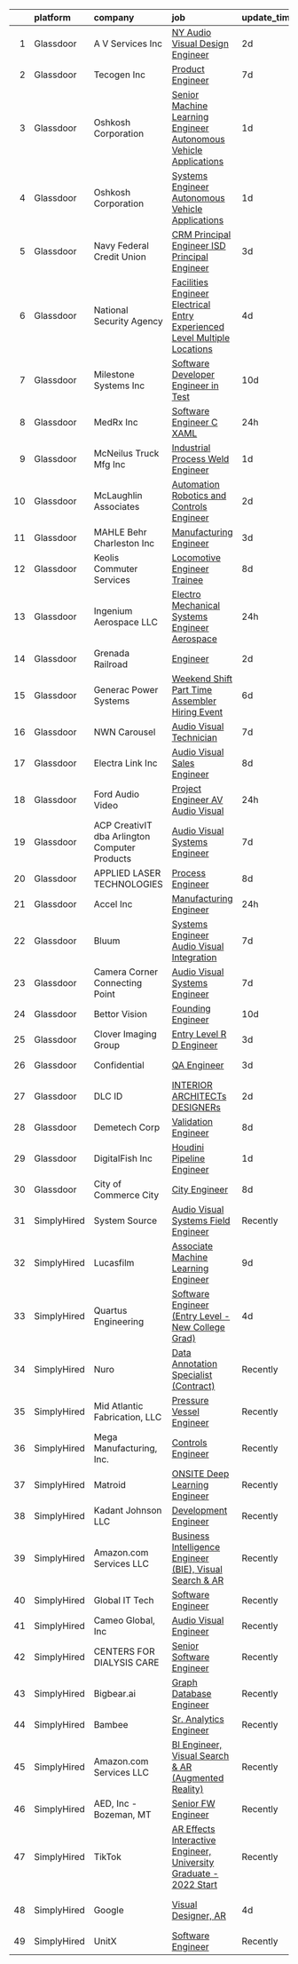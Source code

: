

|    | platform    | company                                       | job                                                                                                                                                                                                                                                                                                                                                                                                                                                                                                                                                                                                                                                                                                                                                                                                                                                                                                                                                                                                                                                                                                                                                                                                                                                                                                                                                                                                                             | update_time   | location           |
|---:|:------------|:----------------------------------------------|:--------------------------------------------------------------------------------------------------------------------------------------------------------------------------------------------------------------------------------------------------------------------------------------------------------------------------------------------------------------------------------------------------------------------------------------------------------------------------------------------------------------------------------------------------------------------------------------------------------------------------------------------------------------------------------------------------------------------------------------------------------------------------------------------------------------------------------------------------------------------------------------------------------------------------------------------------------------------------------------------------------------------------------------------------------------------------------------------------------------------------------------------------------------------------------------------------------------------------------------------------------------------------------------------------------------------------------------------------------------------------------------------------------------------------------|:--------------|:-------------------|
|  1 | Glassdoor   | A V Services Inc                              | [ NY  Audio Visual Design Engineer](https://www.glassdoor.com/partner/jobListing.htm?pos=114&ao=1110586&s=58&guid=00000181518acfb3b3d6257a22f3ac3a&src=GD_JOB_AD&t=SR&vt=w&ea=1&cs=1_8c4dbc2d&cb=1654930461090&jobListingId=1007926182462&cpc=18E4F2D8CCA3E56E&jrtk=3-0-1g58oljvfptvn801-1g58oljvnhaq4800-8c2831c3d65825e5--6NYlbfkN0D_KRozbKJx95I3LRYgbj09bqBDFeyQG4s8tCOB31p2DB52vlyhi74MzhuvOVbf_ik_80jM3Xz52jvOHAcl9c8euO2tChpDOa8_mK7bLrxi_3yYSW9gzuVPyej9K0r4a_hw46cAc8us-b2CLRodYVmhlXRR9uokNklMBbX6inAV0J7DaNDco065Zp97yt-G6-mvoitvfEDU8vRi5dKmXUaRlMwYxKZh6vCxR8rL6xTNz8d3P9eju5Tz0vwkgfcZpn_9QdLEUKlumY6Lh62G4HPwq0-EQ-EY9ZVpKxdqEr7tsl2uvA5LkxFJRCksPb-xL2PMqH0Oruh5jv5s_DpWxAqawU4JwRxhvOqlVpt-LAVaO55cqqTqTWd8wIEpTIRscpTogpGkQhicSHv0TQDVUBGMysD1R6m_HSqKtWzvC22RHBk-tSRp-EzGuEhbkzfXOlCnY9OlNeeprV2f7UHEfaXHIstM4YuDC5fg-SN0QMVFQTewrWwR71MFUlZ6DtVnwmZtogurisp3GA%3D%3D)                                                                                                                                                                                                                                                                                                                                                                                                                                                                                                                                        | 2d            | New York, NY       |
|  2 | Glassdoor   | Tecogen Inc                                   | [Product Engineer](https://www.glassdoor.com/partner/jobListing.htm?pos=113&ao=1110586&s=58&guid=00000181518acfb3b3d6257a22f3ac3a&src=GD_JOB_AD&t=SR&vt=w&ea=1&cs=1_b8584eb7&cb=1654930461090&jobListingId=1007916011732&cpc=9BF093DE37959594&jrtk=3-0-1g58oljvfptvn801-1g58oljvnhaq4800-9110bef20902391f--6NYlbfkN0BcgmbsfJyYYlGU-Wj86MsF-SzBNwbtFZI3xVDmVUBUkQJLU0BEfVKTa-Ccm_dDRux5YS6B3y9CTJyfkGd20pOCrkkCLXm0IZJgoA3GVXWWxGqylmUkxv8uuz7wOIQLtbajShZDsdjxxVy5ftNpyStgdEVFFPJo1BjTf8qT0KWROCwsAIthgTANplfC_-8IqoAHIwy_HD5WVH4kc-cV39WsI2GrvfFL24Qu9b_K36oy-CZjkC4uijn6pThrNvg2VtBstdNYcGyP2FVQLM0lh6MalNg9jm93xHvv-vNoGCOPI3BRS1nnYQpgzRsYY_KzjI0_yyq1xQ52UUBT9t6HibdSCZU_wWosPHBHitd62fYzErxhD2hicTjLZSdciTLInXF4Y7wAc-Rj7oGQ1lYlj_43wLNWo5g0YeWAKhAIehnmVuGnBqpUNhFJGKO3PXGCHI8ziHAFJs78eNpnb_9xE3fkjB2anqy1mJc2Z4v1BEZSFbIQQVGUDu_k8PMqCphxwGc%3D)                                                                                                                                                                                                                                                                                                                                                                                                                                                                                                                                                                       | 7d            | Boston, MA         |
|  3 | Glassdoor   | Oshkosh Corporation                           | [Senior Machine Learning Engineer   Autonomous Vehicle Applications](https://www.glassdoor.com/partner/jobListing.htm?pos=123&ao=1110586&s=58&guid=00000181518acfb3b3d6257a22f3ac3a&src=GD_JOB_AD&t=SR&vt=w&cs=1_0ebc1fdb&cb=1654930461091&jobListingId=1007929073493&cpc=0AC337DC849E2726&jrtk=3-0-1g58oljvfptvn801-1g58oljvnhaq4800-6535006bbec682b9--6NYlbfkN0B_uWiDLVYHjQq5Xw-HR6SjakKTnafugaKV-65RffS7lpuvyIU-WhnnUsSYOs_dyOqjJ6RisarWe7krqy8Xwkp1x2qjZfz4WFYJaIQruImQoKpZmtw-ZrgsUs1E_YUQe-9rGsHTjvTX6-JDD0-8IwlE9Jb3v6R3MXI7K8H7mNnkg-CdodpolPFkpE2m9XwEd0nfdHmYU093HwOGIMIEP7LJHFIAehBnyl89ogW4rv_3sfFiE7AKb0Wy4q9C0M9z1KKQ735OnuqgCf9cyzcv5uX7ktEl1LT9l0ccXjbh06EmwEnPSgFKohzkRTNGUM5ifA2IEIDu2rX4uMxYSBvXhemHSdVVAxsvydPsGBxzXeYs1RosvFXcUk6V_ETcw0FUy0EvB2nd0V_yhK0uFftoqLUd7KezTPE_yYXZ72TxYFKPjGDqfda6umwbBNbD0_F-lDQxfpByzab7KYE60SJXPujs4v7JJNY8EMtR0HeROCMUlDdBlA7EflvJPEnA5S9X9sw61IITZ8vFltr9bFrj4nfSmOc5FAPm3yxFY33MlJYwBGJloBDyqHq1u0i0BhzVEF7oXrQz3uulFh6IGP4BP4Hn64TeLaroX9EgOMnBNbcoKbL53tpP7jIYwYMid2uuGZeJekKTt0NXu6QZfaO89jXj8EqSVMUT9SwN88baEBYqxQpIkJ5_4YqW)                                                                                                                                                                                                                                                                                                                                        | 1d            | Pittsburgh, PA     |
|  4 | Glassdoor   | Oshkosh Corporation                           | [Systems Engineer   Autonomous Vehicle Applications](https://www.glassdoor.com/partner/jobListing.htm?pos=116&ao=1110586&s=58&guid=00000181518acfb3b3d6257a22f3ac3a&src=GD_JOB_AD&t=SR&vt=w&cs=1_1776bf9f&cb=1654930461090&jobListingId=1007929073227&cpc=A3C165F64CC0ACE0&jrtk=3-0-1g58oljvfptvn801-1g58oljvnhaq4800-6b0766d8550eecf8--6NYlbfkN0B_uWiDLVYHjQq5Xw-HR6SjakKTnafugaKV-65RffS7lpuvyIU-WhnnUsSYOs_dyOqjJ6RisarWe_GYH8F4PBiPgLoI7vzEe9JdZVGy43LN-f804pJfg8lU4rukr6Bf5XWYDrLCnxR1DyHzaMO9_YcLezc1brHrg3v1lDgo9ty4cW9IJGOE9AE9E62B2DWr6eccCZh7MFLfbQ2yaUQpMM45Mv6Y4eas5J9AImbBGpfR0hOm2yG0fqzR4zxOLOkpeDnQGZOWgEapSgSf7q5iAUNvbHG6U4dhmQtXUEeWzcOfNt1BPLZ0Q5a2hrVg5Am8S8-O_1M6HQCfgAYNxMjYHpaahAybc3pXdot6HP0uetQjyMQv_HRx-OvcIb290Ad2ESNLAn2tMhdQuLAyHjx4VQKPnJIxIXIiQIfjAHocSEi_ikJ3tBtLMZgheBraTt6JA64mM2jLSRE8bgLpgOhlOzllLeutwp0J89p3DMIa-0Uaobg654tnerWX5LSf949CMFN14deGpddOYUPu-lI9ktEPSRYGEgfDGqI17J7Qh8L8NV-vgcPwp1yov52PHXK2QelUkNu-vMCFBYF5tr1qGVofe2oCamhnW4iUTkyVnpUdyrXijCij10pe_gILPWtbZ6SkFTEqbMoLBMWzwUj_O7fKxOm824Oj734%3D)                                                                                                                                                                                                                                                                                                                                                                          | 1d            | Pittsburgh, PA     |
|  5 | Glassdoor   | Navy Federal Credit Union                     | [CRM Principal Engineer  ISD Principal Engineer ](https://www.glassdoor.com/partner/jobListing.htm?pos=125&ao=1110586&s=58&guid=00000181518acfb3b3d6257a22f3ac3a&src=GD_JOB_AD&t=SR&vt=w&cs=1_24a1c9b9&cb=1654930461092&jobListingId=1007923911898&cpc=85D4E989D68E6247&jrtk=3-0-1g58oljvfptvn801-1g58oljvnhaq4800-824498ea8ab15356--6NYlbfkN0C1zplEsFktHkQc7kOOwm4rInMAlFzAoLIRfcwaDPIGgoGZ9Vm2kzaVIA1mAzuxJ1oxljpLwWK2OEyGKIt9_y4gpW4cVSAwZXWfpRfzJ2NqaA_oPSCpT9GAxSwYX8DFpinanLcJHynqbvl8DjQqOBRpwC-9tTzhMW13Yq3ZpzynkuOTNY1Y9ARdd_OkmE-hUBXK2XqEXxy6gMx5RqTADnzfRClEvM2aqUekUDkmzTdrDkeyp8NjZ5Ow9KLIYwiIQKZ_EjrH-J0PqfIYpdiaHk81nSDAzGnfL284i8LdwDIzzWg7TxJ-m6uWuHBZQqTUoVo6NclC3O4sY40h5SB-yXDUXvqLXSGjTXTg2RHckbvwaIlZxmumA2XXcP86jV7ywP5Ps1aekiAYNEajetP7IVkXz5Vb75YLLCjc4TE4EkRqxM3jU-2b0hmWCPEdOSfAgDs9DT7wtRWjx8ZGZdfMsa9rJOHua3CgLMZUEB0_Rt_vno5lxvLZObBRR72vKmnvZN8sRULbqj0NynF1Zj80cKkicP0dgRLyuIS_w-rtl8V4S2fAC5fkRTOfQx7P_xsvnfvPxaPg5ZwGnwkBYOsfrDct9luLmVLI7cw%3D)                                                                                                                                                                                                                                                                                                                                                                                                                                             | 3d            | Vienna, VA         |
|  6 | Glassdoor   | National Security Agency                      | [Facilities Engineer   Electrical   Entry Experienced Level  Multiple Locations](https://www.glassdoor.com/partner/jobListing.htm?pos=110&ao=1110586&s=58&guid=00000181518acfb3b3d6257a22f3ac3a&src=GD_JOB_AD&t=SR&vt=w&cs=1_e0432853&cb=1654930461089&jobListingId=1007920180076&cpc=D8FBC54B4F16B65F&jrtk=3-0-1g58oljvfptvn801-1g58oljvnhaq4800-a0332c9e47c1e263--6NYlbfkN0AC5S5KfpcrE62cRuYLg6qW_HWiPjKHP06qk-AGfbwYtGlr3wcSMURH9oqKq1q2FCdQabsBawpYv9ksDwi6Z0-ID9JfcxFWiwhaArLErDP2OZ8uL1g-7w_vmYUvdQ6iPtV03ASysv7r9G4DvfSkuv6h-qS_xyVHRk64yEYKVoqHrI4YlXNeUlJfUSTFzlYIXIbpm0b_rBfb-F1IdEVoyZz99HzNH8DRE4PeaxvN3G1Bo2KDaz_Le-Yb5dYJh_ZYXeAraBlcc_BuhSM7AhDp8vfpV3_oLaG1WmK2zEShAuFkf6IuuEUQR-PlqNSpoi1qCfhPsaEI8FMI1j8rmK-rsRQnX5cUE3YjV3Xp0eZFHQQMz69K7j6NlggQJjqOU8LQyma72kn_XKprlq9lVmRNzEeuHr86UScY5e5ifPJ52WdriMqhgy8HSYnoqRsOvlEfiByorZvZlm3uDWrCd0fmaV_X1K2y91ciLn9XEbbsoh2w2COrrD6DeDiI)                                                                                                                                                                                                                                                                                                                                                                                                                                                                                                                            | 4d            | Fort Meade, MD     |
|  7 | Glassdoor   | Milestone Systems  Inc                        | [Software Developer Engineer in Test](https://www.glassdoor.com/partner/jobListing.htm?pos=127&ao=1110586&s=58&guid=00000181518acfb3b3d6257a22f3ac3a&src=GD_JOB_AD&t=SR&vt=w&cs=1_bd8baf8d&cb=1654930461092&jobListingId=1007907356977&cpc=4599430C66E07990&jrtk=3-0-1g58oljvfptvn801-1g58oljvnhaq4800-851bf8b9fd9fde14--6NYlbfkN0DxLQmwTxWSHoiYyq-hArKwlvHyemWs7P-yMc84Z9eZo2mmlymjku324fUlSHJAvMIRzULS1kr3azFpIRB3nHXdLw2aEBvNRPnW1t6lmDfCeBeBLDhWiCKGy1gSr9GYhCzpkqOEjNtktxFYLZcwhwjI6FKJ-Qo4Dh0qdtl1a_pbWX7dTfrr_pSfONWZKLV00w_RiIqkOxNnYg-um2jTYKzXNYixY9hXgTF9RnUHM3unCXH51l6CnDilxe5BUNJgKXZU9DLLg7wIlWGkRz0QMz2Dfka-ZSGTRqI-aMWWwVxiaIxvDrykkELYDmlV_GjBLebbuWPHvQRQOKHtxl-DASKE4q8b5ay8Hnei0U0UNKIu_bS0a4KkGerI8JXDd6YayO_9TteAgE7vj3v6OssTk4msIXIBDqTLcNm-0fiTplfDtglLOKao5-xS5LKBzrNpeWEvXS3G2IfSYsxPqDeMYVic3jTfSpqVgwnjcV0L4CEgrhwo6Cn1k6HmO44dFJMOZHcJvQYqcdr4AGrTtts2P26hvCVOJSlY9ma8GS_gvNY-h3pwb2ccPHGPyI8uasY1KNBSx7WobFPUXC0ubM559tE5MLg-6f5Yv65drHxn1Y-SDyMIfRe48yLEuSVgK5xD7aCpYO_lk3pKIyZJ5YjUewyaG0IR1d0c_T8%3D)                                                                                                                                                                                                                                                                                                                                                                                         | 10d           | Remote             |
|  8 | Glassdoor   | MedRx Inc                                     | [Software Engineer C  XAML](https://www.glassdoor.com/partner/jobListing.htm?pos=104&ao=1110586&s=58&guid=00000181518acfb3b3d6257a22f3ac3a&src=GD_JOB_AD&t=SR&vt=w&ea=1&cs=1_ec284707&cb=1654930461088&jobListingId=1007932167423&cpc=20DEBFC134A2E59E&jrtk=3-0-1g58oljvfptvn801-1g58oljvnhaq4800-cc6fde21d032427e--6NYlbfkN0BHIfC1zsKGIu0R3teaIu8liT7fbRNLaQeDQfcPJweUK4y4AHNnaS_jpil1oKimEI_q8I1CTiNeOj12JHR4FIGnaTTw5CddRPUgZV5COi1GkoBnJb-sZfLWG1MvoxVxjphhmDXcYgEobO6qIL3aD3pvfL65gvc_W4k_-G7p3cKj3SPGAey3TyGMKmAG-G2T8OGHbeOe91QVO_4l80Hihz6SzwS7nwYbYZ6Elc2HHfJ8Hb0qfvWE8ISZSa76n-VJKul5lHwJ8BgFHpm5Z5JA1283zVGZkJWZCtZMgoORdN4yCQ-UFF_NHdK6TFJoJtNQfD4mQhkmr9pa5SNRLw8SmzzkKGo1iKtOPTYeMGtj6kYFL8s4d2ui8GBzlz9zOwCL91oeWmvoS4XU8msLFDPMmsH2XMC64Wve8E7XKNLe28l-wl5XCpuxfLVl7DjmexocPg0ALLtmTHmZbBv-W6wna0aMSiKmzjHJa9enkXTeCH_BU3BnS_fm8eeLDLGl90nfEJPe9MFITC8DSw%3D%3D)                                                                                                                                                                                                                                                                                                                                                                                                                                                                                                                                                | 24h           | Largo, FL          |
|  9 | Glassdoor   | McNeilus Truck   Mfg Inc                      | [Industrial Process Weld Engineer](https://www.glassdoor.com/partner/jobListing.htm?pos=111&ao=1110586&s=58&guid=00000181518acfb3b3d6257a22f3ac3a&src=GD_JOB_AD&t=SR&vt=w&cs=1_5ff4acce&cb=1654930461089&jobListingId=1007929695505&cpc=F644A34D898A6F7C&jrtk=3-0-1g58oljvfptvn801-1g58oljvnhaq4800-ff6285a520e25617--6NYlbfkN0B_uWiDLVYHjQq5Xw-HR6SjakKTnafugaKV-65RffS7lpuvyIU-WhnnUsSYOs_dyOoc5t1uOywnJ-Wt9SlDvl69qzV_y4lu7dZgiaXvf2HFcxoTLU-D57dxdWDLniHUFDPLWjRjqB5D57PgXlKXjh3leiJ-PZsk0NQs8bRb4LO2VLJqUPlIGX2FjJTL-6lNqlAUY6pdUlEDW3wIVBOz3RrpLNvyyRZpXm6MhTwCC4fo_uQ6F6QgDSU-Grvpp6a1wJ73ojktQVZrsFHAjVejH_-sKJTk0aewrKcmacy54pm0Ux7Es4smbdIv8EXxZn7zQlpHvVjGGzEWiaBNwA3DyomcituLAw-HUZGtWgCuVZ6VSii5nibtT_M9HZXwXNaJjOO5EQLmvvo8_P2ZXhoir9z6jWInDMmJ517xQuUj86KfzZ6EtxmEFK-PekL4OFJqWCvjr7Rw3ny7lVIx1rCC7JIgclxdsokWQvcZ0KRJAZJ8_0m5KTEYk_C8C6NAT-FERj6y35Zn-ESmaBUwYjeqbwOJoI2wpaejFtxwvBON1jYva3xy9dW9BPYaHJysoFTSYiSvCi-cnKoxqL0YXnL38hHUCTJwLM-8kxxpKcNKjwMTQTjPRFQctTlR8l_ZbT02UbHD7AtSZp2cEQ%3D%3D)                                                                                                                                                                                                                                                                                                                                                                                                              | 1d            | Dodge Center, MN   |
| 10 | Glassdoor   | McLaughlin Associates                         | [Automation  Robotics and Controls Engineer](https://www.glassdoor.com/partner/jobListing.htm?pos=107&ao=1110586&s=58&guid=00000181518acfb3b3d6257a22f3ac3a&src=GD_JOB_AD&t=SR&vt=w&ea=1&cs=1_44edbbb4&cb=1654930461089&jobListingId=1007926162832&cpc=D1CBE86395A4E5A8&jrtk=3-0-1g58oljvfptvn801-1g58oljvnhaq4800-c3251040ebdc243a--6NYlbfkN0DukAwDndutArnS8OT3znlJ-TW2KpK_7rZjO0LfXc6UVH5gGuOvt159-YgyWFozspbQSHuKPkLQ8SOrvAlS7gw1Xl4vRWpr1iLL0CPmmheWCLkB06eKMD29omy9kGdvR86cfqm9fhDKILX5LxI1YtbefTBTFo3vo7rTXOw3ekn1lAgA_UFewj7cTznC5ct5zzbsKPPPSwydKc7a2k_4xQKk_6A9TF8cYWo3MWK9JQzRNS7WN7uGDX4m1UjIyRJMlt63dDGFRQ_EhKxExE1mcWFoxTUZdE4VCqxnbzeBmftiCen4oy3fZD3-oOoAzy7pjRIIZviGflaEm2EF3tn0R3dy5rHZf3TNBE5BV_3O3_TUKpNio5u3i2b2ha4ch3ySYGzWXSe07MG-C-m8Wg90r3hJm6FZ3gFG-tN84xIb3sYU1orDptktpkpaR8EXy0pM8-6GZ03dN8CjScBThhO0LIJfM5wJRNUag4l1oAivXCABKlQOFtpYD5Cq7zpmFTMpgonWbG7n-Kk8hRePvIS6ZO0Ie-oS7Ijpwjk%3D)                                                                                                                                                                                                                                                                                                                                                                                                                                                                                                             | 2d            | McDonough, GA      |
| 11 | Glassdoor   | MAHLE Behr Charleston Inc                     | [Manufacturing Engineer](https://www.glassdoor.com/partner/jobListing.htm?pos=130&ao=1110586&s=58&guid=00000181518acfb3b3d6257a22f3ac3a&src=GD_JOB_AD&t=SR&vt=w&ea=1&cs=1_1d644aa5&cb=1654930461092&jobListingId=1007924094119&cpc=ABD31432EBADCA3A&jrtk=3-0-1g58oljvfptvn801-1g58oljvnhaq4800-0f9f3de61141fa9b--6NYlbfkN0A45W5a78r5q9qPCE4dv8Xxt4zpDzMYBa0wU6jwayuWgX9jK9P6w4X25gb4WmTlScvYokJPxjmncbuRzBspHpONOq7QTfIMwGZ1ttStwe2HKr_KfKXl0TgvdtfBDmljtF-0NQIBj_Wf1l9pABrMqZS-SB8qNqehIIJUz8oUhvjXzI5qn6XAGmBovI5GsnDx35dOmJ_rNgC5EY00_qgn0zQPISBA4E4kibuKFnC5lB1g5IYx7whroKoS9fH4D5OpOBoNywZrmykiM7tv-lfeKwwBJ87UXu3HMTZl8iYCPn-mN4F8T3Galw4ftlTULmAUyUoCeJKL7eUSJA3rdO13uTAbjASC-oRa6UadOjgU0yQ8j_mIkwO1MbIVH36EHVdlXj3o83DSLRg4ClBlyU8OQTXWQWND_lFMja3ttPxuBEA0_zNq0tNwvI7TTkjlEcrgG-1H49TpGJUSX6ChKECDWRwYOEib6QO-qOyLfbjuVNhU3YLjeX8DDe-7ESMu3Ift5LgvxYgX9Q84Aw%3D%3D)                                                                                                                                                                                                                                                                                                                                                                                                                                                                                                                                                   | 3d            | Charleston, SC     |
| 12 | Glassdoor   | Keolis Commuter Services                      | [Locomotive Engineer Trainee](https://www.glassdoor.com/partner/jobListing.htm?pos=128&ao=1110586&s=58&guid=00000181518acfb3b3d6257a22f3ac3a&src=GD_JOB_AD&t=SR&vt=w&cs=1_9c62d2d4&cb=1654930461092&jobListingId=1007914330397&cpc=F2E91DB1AE7076E1&jrtk=3-0-1g58oljvfptvn801-1g58oljvnhaq4800-bcdb9395720c7a36--6NYlbfkN0BH01Z0Zj4DRGYDcNtOIJ3K3uqZ2cpVsDCfQWKpeLTFWiKMK9p112Tffvfr9RYmUtqedIZmW2ra2SqmxBWSwE4NPoQPQbfPsCVIjS3-V-ARfHso8OA0TjDDf881nvBE4gOf020usc9s759PbXraHc9w1X875XVTkYec_3TbCbFlbtMtFtIThGGwoYhmhQivJzWB2iBxB1mwm7WihOiVt_ddzBzoUtnSWfgWTygZEd_7gjSqvg6gq3v_hBneLMSapLXkG10tXpvhOSDme0TtKWPgHfacbTvatyEHqRDKVw17L-VoI72atL7guJLsXJOObqdgkfJ_rFSDqmtcKYyWJX6hYwDBTk71BT99rkMPv_xG_ZX-Z-J8pnXMNXlChFJmh2Idj_rRFRFtniTWKKIlPtvPrGUh8r0k_US8JSm2JMeVaIwbwTkRQJQY_TT38pJBggdwQ7BCfS0vG28yJQSeEXlogEtHUiFi4rOrCtt7vvwcvcE7AchKKvcwZXH-5BjUtvW9IriOIw-NAvUqZIOLsieGfTFuFymJFb3VUppKAa8CKDn4pgPpsJjtW6J5wTd4N7riirI02GciL7SWkCT61anERyaGx2MLW-JS1nrSoBfc5kADHeL15M93KFtEN2bnnnKZ80eAMIyuOSEYUwWuXMmJjJqETmKVsxwn-5gZsVSptoJeDimlEnqV_cKPjXgXRtv4K7Q1D5BGYwTOa_XPJ6uNmm3Uro7Mu3NFgSjV9HAzyw%3D%3D)                                                                                                                                                                                                                                                                                                                   | 8d            | Boston, MA         |
| 13 | Glassdoor   | Ingenium Aerospace LLC                        | [Electro Mechanical Systems Engineer  Aerospace](https://www.glassdoor.com/partner/jobListing.htm?pos=122&ao=1110586&s=58&guid=00000181518acfb3b3d6257a22f3ac3a&src=GD_JOB_AD&t=SR&vt=w&ea=1&cs=1_dce09d0e&cb=1654930461091&jobListingId=1007931690076&cpc=4A43B94DDEA77FFA&jrtk=3-0-1g58oljvfptvn801-1g58oljvnhaq4800-b8efd3ab94bbf9b8--6NYlbfkN0D7JadYMmE07y2VMPUoAGSaZT0PYb2l3Lm6wUSVwn0r0IDA5OS3Uy64XwCHZZ94dY34928knaItiICkeh_EXkB0JP7Hz8Oaq5VX7SIuNUco5ZiVoyrc8ieqe87Cr9mhOwXR45ddpobVfnfhaUmRT9q2m2JZWjDV9uwCeUKSynrkaGxV1Lag7r2KZVp5IvJcDcZIX8IwtnS4TNtjs-nOtCtC8UKqWcAWdT9DmZ4RWyKhOBz-FoaLn-99rNiIFrUSjW59YNKMATZ_fCNQtzOhWvAHGZU2U2qX0D6e0P0-MywwdGxwNZ3rX0MVILPjOr3FBMqfUgvjW6dfBJO6jpPfhNJQmGligbSlVZluv1O2vLV36Q1a5JNsBdSZQzLZrU4NTcnLyhH_n5OImkh6RPmww0RtHEvaD0ESMUQ43_YEiLJOPFK1obKwrs0ONEGkDn5Ok8eNQAqEh1ged-jiVOiZObg0sq0NTuv_Ghpf1sD-MKecyajhFCiUHs-OlhwNYdFNIUilft0WMiavwL40mSxLpqs0)                                                                                                                                                                                                                                                                                                                                                                                                                                                                                                                       | 24h           | Rockford, IL       |
| 14 | Glassdoor   | Grenada Railroad                              | [Engineer](https://www.glassdoor.com/partner/jobListing.htm?pos=105&ao=1110586&s=58&guid=00000181518acfb3b3d6257a22f3ac3a&src=GD_JOB_AD&t=SR&vt=w&ea=1&cs=1_eebacc15&cb=1654930461088&jobListingId=1007925953519&cpc=B061702B316CBC5A&jrtk=3-0-1g58oljvfptvn801-1g58oljvnhaq4800-3f0baf96170bf036--6NYlbfkN0DWtRa9NJfjQIs4MWRRqD4F41esfMsK79cV24t80VXfzWoIWo7wDhVmo3dJUZ75DqRhtcLgxnWHpFaDj0V2mcdEIYZmzFGLGM_1Ng9QFia8jXr_BmPBgfGWSPrl8KwrvONjokKXjLukIsZ4OoDqnol30rhVQNAMvp8Vb57pjFz63nMFJwTU685yrU_nlig0q-qe6bXoK0c6_3RjYUCHgt2yUC5qtIkCyqwmepIwXwkEj4SbkQ7xsV8Eb1G6Kt1OX0Q0a-d3IDrkldDMWli5U878xf-Kdi_he9155b1Y2q645eHfLiP8uGMFCU84ngCxFRq-Tm1dKsnofom_Mhr9NCEQVHfCNmLaic4gjvYDMA4ObVsAynD1BFCV7YvVT5q64QtkofWdhZOyI19HqUYsmqtz3HWFhtVO_nGDvINr0MNmTrCuVRzNJUC-85w8ZdB_ad3WpTWwdBHhUrmPUZ6cTUKNZOYP7CZc7NxE-16F_YIAtLFBQ4Bt9QEg)                                                                                                                                                                                                                                                                                                                                                                                                                                                                                                                                                                                             | 2d            | Canton, MS         |
| 15 | Glassdoor   | Generac Power Systems                         | [Weekend Shift Part Time Assembler Hiring Event](https://www.glassdoor.com/partner/jobListing.htm?pos=121&ao=1110586&s=58&guid=00000181518acfb3b3d6257a22f3ac3a&src=GD_JOB_AD&t=SR&vt=w&cs=1_5d80ea08&cb=1654930461091&jobListingId=1007918191767&cpc=6489DD4DE391605C&jrtk=3-0-1g58oljvfptvn801-1g58oljvnhaq4800-07803fdc6dd1b012--6NYlbfkN0Btxs39KmTzjw_u_hUXcyTcLpNeUj18C2Nw5A7DCW0FWOPSvZxadnbHK3zUS7ZR5PxFjAz6JgyPU4mCQbegyI_rkswystAHWNpyKrCDZLTerz8p3ckf7Z7GSo7PPgYr92qvkeA1vYcHMqolRwwgqollr2F2Ru1-_rgUGaUfVATw0iXQWL4DmYah0whmfLxTpAwg7_enerbZPe2tVKgpg97S-wi36jCvhYmhcffHEtEZqbbFdA08fLQg-ovr10MZjZWxdHkEEGBLJSWESI-rFweGFXHREQ0PlPupL85bszbvScCIl91_N__mM-pgoT0l7NoUnCMuFJ01lnLi2p64Z7bOh_IfAWPZv1ci3WqQNoz_63ijM8_T8N03cn5aobEoB7KFY0wkyi1b2td1iVP_wl2TbAwttHC2RC_At_MMxz9ZpNhgMHmMRaypdjGp3OzLsXHvULW-6v7BRQkKOarrg6Cui0hu9KjJoQ3di2Qx5VMUuYPaempVyZmA-IaHwdohCQkEMhqh-lM3dzIhNI7Qj5y6euCR70wr82r0Vnk-f3hyJOc5adSpJkk0RS4bCOchZ0H09P9Y_NjKegJrvTfhHl9mMW5AQiS-Fo0tM4H9x532vZw7ipoc_yCL2b4ntoJvlqAakBQTBdmP3VvQ4eiYCkq7ltb_gGZdeKc1KaBG_eNZ_8odUUtUsPwJxNU4-HyKcqiknSJ2h64DQahKBFLz9XVSDk3vGE_4dvnKjS5UVw_zfmyLVCwY9zOP)                                                                                                                                                                                                                                                                                            | 6d            | Jefferson, WI      |
| 16 | Glassdoor   | NWN Carousel                                  | [Audio Visual Technician](https://www.glassdoor.com/partner/jobListing.htm?pos=109&ao=1110586&s=58&guid=00000181518acfb3b3d6257a22f3ac3a&src=GD_JOB_AD&t=SR&vt=w&ea=1&cs=1_8a65ff46&cb=1654930461089&jobListingId=1007916273564&cpc=BD06EC4EE42A9BE2&jrtk=3-0-1g58oljvfptvn801-1g58oljvnhaq4800-e22a9e83d99c57c5--6NYlbfkN0CjQ-DtZhaeqvtdl0wWl_9EshBEJZvpZd4x6rm9Wm9H32EgH8osHVNt9qqvJNHKDHMDe4CVSnoKi5WOUjCGgfAFJXg7dvZMtB-sYENhlN73-mV9sNxDC1DVwsMq-tNaRu7Oli4kRBW7RNG6I_mwvSEKQU0dfBWV9Qy6EOtrntKVNWngi6pm3MQyZzj6f6lN2j5gnD3ClD68h-u0Ad1Bb6SwxAOIzRtOkj2fNz21kxCjpiJ2zX2Jrpbz472mckRZ_VmcZx9aknT9j8iZX-zVwE3czM2hkVAsMB5sFAmHfoW3bPXzxMSjDuqCD0jdeMUxZuVeWLnxS50LlwEsdp5vRL7GsW8mlz0K2imugd-jBb1AhBQz1JZfiaGtM--avRRVByaX5sSGVSQOGTLq3NhempZfgPcbMjgrijFLmeQZOo7SU8949nlm5rquMSkbmQI_a8LUpGRKjqJwzLVTyD5oI6McU6ZZgxpWYADgzEIeGXas6D-KsBwEgz-J5gfK8wdCiAyEHnnxOfoalQ%3D%3D)                                                                                                                                                                                                                                                                                                                                                                                                                                                                                                                                                  | 7d            | Brighton, MI       |
| 17 | Glassdoor   | Electra Link  Inc                             | [Audio Visual Sales Engineer](https://www.glassdoor.com/partner/jobListing.htm?pos=101&ao=1110586&s=58&guid=00000181518acfb3b3d6257a22f3ac3a&src=GD_JOB_AD&t=SR&vt=w&ea=1&cs=1_e6298ee9&cb=1654930461088&jobListingId=1007913108047&cpc=FD65B6AB5DFEFF32&jrtk=3-0-1g58oljvfptvn801-1g58oljvnhaq4800-62d9cbc3040b7eff--6NYlbfkN0C6pV0or1Cvv0LozWil2RZqt2-0Ui1GgZCSIjS0lgHvj9HHHyk3A7SqZfgYPB6weER9S0RaLRrLC3LIs3ImQ2HvUjndfOnHblVTK1OfZN7JF3SYyWd3o80i-eaAFep62jsbELNm2rfBU039BlspeA-EqUtRESsTQKyrse7UQIO3XnfYQIx90YcTQqTUE4-YcAh-7CoibkTzhk5J0-LfgUJlucagfUX4KS33sLDI47NVDS3Jg9LIWuFdyIoxqqkzA1WE9J1hA4cUNMG3wB-KhnLi3pfxheTnyvbBj-_BnWLkp7sd5WhtMgwNrk2_EiwAVx-uZUHCgIhnh09lpiUMj5xV0Y529a_fLqDBuriW0equMaVmiVetbzYOoJ3F5vcXaw-oD0lUpzBD7lC9IqPjMwOfj-n_o2G0gX1uQUXD5WewELOrWMxZo21hbjW3R__MCCyCtLdSrZisjyQS2PtdfDc8H5aZ-2Bw4cRGtYNPTXlgkF_GS3d6Y6vqcm__BrhwI2piDxGqePFUSTBBJtMEVGM0)                                                                                                                                                                                                                                                                                                                                                                                                                                                                                                                                          | 8d            | Houston, TX        |
| 18 | Glassdoor   | Ford Audio Video                              | [Project Engineer  AV Audio Visual](https://www.glassdoor.com/partner/jobListing.htm?pos=119&ao=1110586&s=58&guid=00000181518acfb3b3d6257a22f3ac3a&src=GD_JOB_AD&t=SR&vt=w&ea=1&cs=1_ce003479&cb=1654930461091&jobListingId=1007931537023&cpc=A6F0E0205751D875&jrtk=3-0-1g58oljvfptvn801-1g58oljvnhaq4800-ffe3440569d75095--6NYlbfkN0D5Qh5ztHRJazBopTDU4c15ovZ4yuEHLDrRszDAd4mXZfEM9UhCL-UOGfuzT-KuljK63vf0igvpbwo_Tevpa7EhHBJVyXtAsDJDQiiZGhQubfdDXFpRS8SQfqyT7wCo9VemLmneSKQOra3O2MTakweQqkD-f5EDRrUQCPnqhLAZD0SpeqQRIRq9WDIGhGyOuRS4-B4CZX-0POBBbJVhYbewLlF5TldBKrc45jhXddm5hw_ZAw254w4nSvCGhsfvGNZ89zYXEmrhhgAirqu25jbil6rk1H4f1aEM_dQGGn7rNYfVaS6EnCVB6Rh-Opm79uGLmQRpNt-voFm4-EYZ9uboOrt0JA1Y_wn5QfJ3KYE954lySlCzCHBSX-8r6suQPWBC-tUVakf9c7ajDg8vy22hBOJcts5OCN8mn_lDzUJqzPguEABIr2IYAjqAXsLS3qFFsOjPKb_o6oHUP9WAmTRncKb6qpWGHsdK1w6sN30rlL2r_bUvjabDgNCwIFUAeDMJqBPys_czugUlj7H9s6y2)                                                                                                                                                                                                                                                                                                                                                                                                                                                                                                                                    | 24h           | Denver, CO         |
| 19 | Glassdoor   | ACP CreativIT dba Arlington Computer Products | [Audio Visual Systems Engineer](https://www.glassdoor.com/partner/jobListing.htm?pos=124&ao=1110586&s=58&guid=00000181518acfb3b3d6257a22f3ac3a&src=GD_JOB_AD&t=SR&vt=w&ea=1&cs=1_b2fbca9d&cb=1654930461092&jobListingId=1007916645040&cpc=32919853CE787A65&jrtk=3-0-1g58oljvfptvn801-1g58oljvnhaq4800-b1d59ddf8c323086--6NYlbfkN0AxVP0RIoyxo1SC0YQSoS5eZrDZuYKD_VQPSAwc6ExuF-lLXAHXKtQxeMbNe3SAPcNK-0f2hhHrKFw0l9tzDtYaqTv9T69VnLnK_6enr4EEyOHcEF6TBKa5eugxMTrkW2dG0s5efzPCMsEArDBcBdmrNI1ligfLllSwLfU9FHOiBJqbcgNn9yL5UgaVx1Qc4gGED-DLmtqUVrurFR5AZOSsawzgtAcnn5DLzHAe-pG2VkuGJb0DD4b9XuCSnUZhnT0lZz5CQ12UglD4n58VQTGZFRV9bPFV5CpaDn6yrwukbJZwKgbClwqGpZ3Pn2uvkBhgVLYcNLCN7qxv8g_BpslmZwvBgkyNFVCmr1S4UhP729OrrBlQhNJL5wrpXvZCZQ4dnAM4w-6cjJ7BBliaF9Rzv-Xo9Xu7slwHXjQsdOSMek-sjU-pfVpmQPRyUvE-cZ8LVNnArguzn4XzhlSCGCuCkTTcSMTz_neg7uh1DCzd-A08doY0KfpNQUrh7mapS6lrdBhX3fAN3A%3D%3D)                                                                                                                                                                                                                                                                                                                                                                                                                                                                                                                                            | 7d            | Buffalo Grove, IL  |
| 20 | Glassdoor   | APPLIED LASER TECHNOLOGIES                    | [Process Engineer](https://www.glassdoor.com/partner/jobListing.htm?pos=115&ao=1110586&s=58&guid=00000181518acfb3b3d6257a22f3ac3a&src=GD_JOB_AD&t=SR&vt=w&ea=1&cs=1_402c05d9&cb=1654930461090&jobListingId=1007913813737&cpc=9507B69CE123BFBE&jrtk=3-0-1g58oljvfptvn801-1g58oljvnhaq4800-fe7b71b304aa4735--6NYlbfkN0DY5iaIWou869Qgu_2uS5kHZxXL4DT3Qb7SmfeTD7UcPHKHGDI--0qf0SDwnTaInAkfyR-dnwEB11SWYv7AfAJmC7Vn2EV-W-esQC6xq5HFnSFhYy2PIa4TbAKYNyhhD7RY-4H4MPrFhe7W42sgjqX3_3UVgne5zZ_3q-MyInrOckuA6rmb4eviW2mzAciSq86NcjPjFX7Do5doJvtAX8gbM7m4abN9aaFZ4UjTPOve1bgOa0YswvPnoSP1RKNERrafCIWCUMJu3ybjBd187JibvzLzgbLWSxEtj0ZRgnqmBPUXaU__uEyAfSirfQ9UkvkwDhvq36hllCFIAxHyFsTBUEWF8CPew_JQ04tPi_ulckrHLibh9MdDpw3OPqWuu477_Mn6S46v2Yg55k_NTuoIVILtcnhi8ql3xvq7KTw8aTA8_haEeB73pZIRDmJGEpnEtxjd-s9_jWNL6_pYM6TcvaHAedDIRUaalvtrZolNV868tlSWTnz8ZXwS3OEMcYs%3D)                                                                                                                                                                                                                                                                                                                                                                                                                                                                                                                                                                       | 8d            | Weston, WI         |
| 21 | Glassdoor   | Accel Inc                                     | [Manufacturing Engineer](https://www.glassdoor.com/partner/jobListing.htm?pos=129&ao=1110586&s=58&guid=00000181518acfb3b3d6257a22f3ac3a&src=GD_JOB_AD&t=SR&vt=w&ea=1&cs=1_8df7fab7&cb=1654930461092&jobListingId=1007931945126&cpc=7EF4045EBFF25D00&jrtk=3-0-1g58oljvfptvn801-1g58oljvnhaq4800-d5e7707025889001--6NYlbfkN0Byx7MX56ijjJi_nAWY0G7-OQD12fyPImMEkeZvgsicgQD7JEj3A6nAWlOOPYj_l0ng0zB0G6RqtWms1Xr-h5BAQ0iYapUkWOYFMmGwiViKx7YQOR2oYBGRIJopHqgEaF6fataBgUlyfnfV4rH6ZQkbb3EadwFugGLWLIuX6D33G7Xp9K8M7ZXSjm4__AkGIC0SGjOs-_fG0ljeOqSJXU_8--vZrF3U1UM-WSGwmcDyo3oIRbKSRVxSnuSYvsI1SaxGs3XQCSumWDbqloOp-jkC73chRXrFb9GPLIP6VV0WvxfHurKxgc6Xdf1FqUZ1o4C2OLJYRUG54x0CpYd7Nc0gRF5PUG5_8RcY4UTsjNYhrSJyuVV2acK2OlcCVIXs385tv3oSuMpg2tNGclMZ62p451Ekin4A7QNurYOiQODeGomwRXgGKFxtnzdAVlWm8Z0s9863HFI-_bNNuNW5Hk9uGwPFpbXtQa1bvZALg8Puo4STMK42Axw7Vcv_aNXuIbmwz6z1qI8GsFMaPajtukHX)                                                                                                                                                                                                                                                                                                                                                                                                                                                                                                                                               | 24h           | New Albany, OH     |
| 22 | Glassdoor   | Bluum                                         | [Systems Engineer   Audio Visual Integration](https://www.glassdoor.com/partner/jobListing.htm?pos=112&ao=1110586&s=58&guid=00000181518acfb3b3d6257a22f3ac3a&src=GD_JOB_AD&t=SR&vt=w&cs=1_a73081cd&cb=1654930461089&jobListingId=1007916457474&cpc=8E078B77C4668316&jrtk=3-0-1g58oljvfptvn801-1g58oljvnhaq4800-fe292ffb3c1ee5f7--6NYlbfkN0A23jOtzX-XlzBTR29DV_nbtB4VC1Acqyp5N2PfJwCQ5enO7afvAQU34sMemTj7Xk25tTQ8AGRerKVVgfy8OpE8r65Dc5iW9kSMfjFWE2waGvC01Djs5aGFLDVTkeFjM3HJITrxPmVDKPzdhxm6zSoBTCEF4ajY6xtYJBadnIzSGkKJDCFTd-xPmGIUpx0T0IC_3W00RjF7PaIekPHK65uABvXp_VXV_9-i1PzHoBm-X1RqLFWNgF1WsrlpGztC_lSPN80Xm_0F6OJIyULQXns0XfH6DKPXoFimh1Si7gJAVAD-FVulvPIqo2qZLQCzZQrK9lADwMjvJms-wY5_3KR5QEpMUKQQhKU6BynW-VuMCMWR_5h79lrNVWOoicqTSn9iZqTUPX-0LIkICsgOiwjTq9oRbDFGaDwLrFge2wmV-zSgL46_XPDRY5q-KDlVfg9PZ__YDXcu7zyoeLCqupBdoi_vmRWV7DGZxfr8mWBr3LviNyVbuzV_lvc1Ho3E8XwpLvvumKghOoThXoKXC2NQCTlnnuRVnn9CVCMHg0GTI-FHatWl5jeDqWpgF5AKQb7untJ1IIPibK5aA8fjPdPPpVBCsUxd9ebTneKqL070VDjOixDMQKCbub7q8mKMNWr9nDGDzrwbyU-SMkR4NwTTBfSpLO1fwH50IDUXHfa8R1U-RzqdSRlzKHOvez0vK27JcfiIb2u3xv76bVmVEEDaDXLlenMCBLMj9esBmecjRBE9PYRubkqx)                                                                                                                                                                                                                                                                                               | 7d            | New York, NY       |
| 23 | Glassdoor   | Camera Corner   Connecting Point              | [Audio Visual Systems Engineer](https://www.glassdoor.com/partner/jobListing.htm?pos=103&ao=1110586&s=58&guid=00000181518acfb3b3d6257a22f3ac3a&src=GD_JOB_AD&t=SR&vt=w&ea=1&cs=1_bcdd0e7c&cb=1654930461088&jobListingId=1007916677582&cpc=BA2FADFA383E202E&jrtk=3-0-1g58oljvfptvn801-1g58oljvnhaq4800-ed749ece739add99--6NYlbfkN0BEcUh-k-2YH_4DhNF9N5Id0yo6n3WehcAebGmpMyBDfJTa9H3LGwE_zDj3TYog33kUCv0nXVq-Fb98q_yvoSwpHRWn6x8S6WXdDvpx51NpAiAJR8Na4QK3oyi3K3a38zyXwMepCTj-a-NeOEegM4u12GMUa8-36b_nClnY7HydODbuPfwCcUjH8bQp_35YhJk0SodGld31zTLGwoDJ0zXVjr3y1HC6w4w8K3ufLKUyddbiWGu8boPQ0bTyUst1AQ9UI1lZvnmUGOfZ4vvllq-UUktD0uZQd8g_QdEyVZ4VPHA_c4C3-FuwAzgFEANXiZUbckJBlbyhLS4Dhm8cMHqAy3HskGLrlKBlKORzdxmqfthY2DkQ5ZBbx4rCHiyBcwRvcPnHz5EV4F6Kzj0Jhth-DOorxzJDNTlwdNtOPNZQBJu5wWaK1UOjJCyLb2Uo5ntnF0Nnd_wyEvhbS9aKnm2W_AiSu0QwhXP2GmnvkNd5hOh162mQBX4T98jp6SzqD9yX-6y66JFYRHOU2g-HrOYk)                                                                                                                                                                                                                                                                                                                                                                                                                                                                                                                                        | 7d            | Green Bay, WI      |
| 24 | Glassdoor   | Bettor Vision                                 | [Founding Engineer](https://www.glassdoor.com/partner/jobListing.htm?pos=102&ao=1110586&s=58&guid=00000181518acfb3b3d6257a22f3ac3a&src=GD_JOB_AD&t=SR&vt=w&ea=1&cs=1_50325dd0&cb=1654930461088&jobListingId=1007907371313&cpc=38C23FADF55AC83E&jrtk=3-0-1g58oljvfptvn801-1g58oljvnhaq4800-6a6e253e5f04d329--6NYlbfkN0D4nuovUOU2dPryPr7-xanE7ZFWASvaSyNm3BqXIbrO0jC3ll04OPa-Sg0cLMLZI5KUJTE0wdphrdelL5oMdfZifzIoGjBaC603RVFD5iIfvL27Po3D3MeQGL-N6-x-0PPyCwYNLBu3WkIExgx4HbnI6hckGJ8tXmjTKb9tTdfKshzFK-7zIoAbuhad5xMuXR_pnHwrEb5k73xfZVA33EdzFv-XntvGXMzOApYvDMwnH9NPU3QCJziCsowIFq9p1t95lmXwAA-N2mx9HF0YeKaWi_oCswqIJjsj5UjDKlHj9tQ4-gRxED2N4DVIAa-5ZTqkAnlSI2devqhTPBPbKFnHPJ52KWhTqlq3oR0VvVP6z1fgJWm6zpb8bxMDn60alts6D34j3dUSqwOfOLh10oFJBTMgFfxLAgF2j90qNPiasi_z3Jo0C2b1LZ0cgkwbA4SSjAEqjhfqAP0L3ya2LV3xXOIaBm0VXGZ4ryEMQVjVP0-HBr_-ydbwGXzB8KTbT-Q%3D)                                                                                                                                                                                                                                                                                                                                                                                                                                                                                                                                                                      | 10d           | Remote             |
| 25 | Glassdoor   | Clover Imaging Group                          | [Entry Level R D Engineer](https://www.glassdoor.com/partner/jobListing.htm?pos=118&ao=1110586&s=58&guid=00000181518acfb3b3d6257a22f3ac3a&src=GD_JOB_AD&t=SR&vt=w&ea=1&cs=1_bc334c55&cb=1654930461091&jobListingId=1007924173590&cpc=ECF50B846154F74F&jrtk=3-0-1g58oljvfptvn801-1g58oljvnhaq4800-5cb7c67c559c8a78--6NYlbfkN0BOkW1B6-52HTMIzwMXubqwwxX-CezccBvLrGGUX6aSnRfh85VJsqJuIIg9e7-vMbGXzLzZ3ajaYs7NvckEY7-vPq1A4zZgrFCdaS-ZbRxox9tzjHooVHYVaHi0LW9iReeipxE3yIq90OyMG_ci0VOhOlhzA2MCEVqrMzTyzyoZD9qSPW_QpkpF63gQN3yUpUOPcBgYuE9VLADCbeLDnJlqqQeH8Ty1DPYVTQkbYKjScTwffOlxVuvRMxNDCZi-kbwuaoqZ5q-wAQN3-i5KXVRhCjSGURaNQE1TceQK_Xnf1ZXalEfR1ET2B91MdkTW8Qt8FSgEpQ6jen7749QrTusSQR_lmIXYMCALQgfKlmUQ0cxLrNPa_55Hrp_ToOrBC9xom0S_knYo45PmL3LZZgNjzHCF1xh8Qz8BLkNdiRNl-616tEzNZ1Qyv0xVFEd4Yg04-dfvcZ9e1xAM6OHgK27-ZEENyisbVE6RZoqxJeaY5Wy3baCl-NW9gf0gCrE_m_CUkL5a4fgHy_KDmE234vEi)                                                                                                                                                                                                                                                                                                                                                                                                                                                                                                                                             | 3d            | Ithaca, MI         |
| 26 | Glassdoor   | Confidential                                  | [QA Engineer](https://www.glassdoor.com/partner/jobListing.htm?pos=126&ao=1110586&s=58&guid=00000181518acfb3b3d6257a22f3ac3a&src=GD_JOB_AD&t=SR&vt=w&ea=1&cs=1_64e2144c&cb=1654930461092&jobListingId=1007923848728&cpc=88825F42635DFB7C&jrtk=3-0-1g58oljvfptvn801-1g58oljvnhaq4800-05082b02d08ba1dd--6NYlbfkN0BFj4OV17R57dYzBLBnhACq6m-nCcvM1uvtvoVACZVN3Ced_xAXaOpPQcl0A9vHzp33P-qpj2iJ7xYRH-R__fowIdW_XIEuDvvbs4LroGCcCsI2v4X-7FTd2rvZE1fnWj3YT4Wf4VG_j5f2-mUcH-ZKCl-otpn3Ytz3OXWNviqEPKklpCS2POJgk98LaJ6uKnuTRGizlNtJVqC_AGjmlmkdlvA2H0xtia2A35QLtXyA4nQLv9qRdUqKS0NmDbjOilLDm22PZHnMrBIkZF6T1XdxHwdREoLHkkvXiDRrLlzdb6D7X6mWEeFSHQQLO-fBOpT8p8JlA62cdYIZ33izPbNntsbh_5Pszan8DNMM8bQmcR05CnhR6nDS68dC25bHjHvPlm7zj20R8uDaok9-7DjNT6wjQaIyqABDSuSIU_tQZjsQFTr0zNUVIQu7qcL0m2rVAWME_1Dfw4vVU1FjTgVww1GAd8IkXES6WhrJtYpPDlQvlvTVbwJz)                                                                                                                                                                                                                                                                                                                                                                                                                                                                                                                                                                                          | 3d            | Federalsburg, MD   |
| 27 | Glassdoor   | DLC ID                                        | [INTERIOR ARCHITECTs   DESIGNERs](https://www.glassdoor.com/partner/jobListing.htm?pos=106&ao=1110586&s=58&guid=00000181518acfb3b3d6257a22f3ac3a&src=GD_JOB_AD&t=SR&vt=w&ea=1&cs=1_46cb5072&cb=1654930461089&jobListingId=1007926065728&cpc=C0613815E73D15AF&jrtk=3-0-1g58oljvfptvn801-1g58oljvnhaq4800-da7dc3bf51b45e44--6NYlbfkN0BzyIYrTMR_AjNKh_kvAG8N613gtHPANQ3sdLTkrtBd-5uEBpCZnEceKmaak1F8MBAer5lHzFuFhEpKPAzK4GSP4PADl88kJbKgkvz5RboD3JdWrDzy15hGEd5-39eB2MDNXEZwW13V7_ekD3u6oG4o2UEbTyufZonfI6jhTJjQDCZImeBP9vvmJai00Bz1y1tqgGsa4w88VS4D-qNX9u7QNsuN1sQ1XZCWaS2e4vuvZWlF3-qBLMHK8T44j1UHSdJUixEHcclzwlNkl36YcKVEmZHfRlwnjQ9etdrS9kM9yLARWZ6A2QyogCADv_4fwrqdIDiFlj-uLSNXOmnsKyxODciAnJeaCUpNrxIZCA1fk_HmWW75giJI5ODFwErMlqk-QiLD5UgZCC358GAho7kUWhqPzkFEtchhIQgLJMIz3OWa6RCqaSgui5t5d-hdjK9oenc7FQOG8eHjX0bPEbKCWC_M4SCIN9YJif2lA2ZiggOEFhRwwVu8hNny8iKQGp-czfNv8lsp7g%3D%3D)                                                                                                                                                                                                                                                                                                                                                                                                                                                                                                                                          | 2d            | San Francisco, CA  |
| 28 | Glassdoor   | Demetech Corp                                 | [Validation Engineer](https://www.glassdoor.com/partner/jobListing.htm?pos=120&ao=1110586&s=58&guid=00000181518acfb3b3d6257a22f3ac3a&src=GD_JOB_AD&t=SR&vt=w&ea=1&cs=1_629da8f6&cb=1654930461091&jobListingId=1007913772169&cpc=BA2480082EBCBD2C&jrtk=3-0-1g58oljvfptvn801-1g58oljvnhaq4800-0e1b055531b51a49--6NYlbfkN0D5HzV0plNjCgucY4hHna-FhASqstxf_nMH5vK21tQ-na9Nm3eX_Qu6aDk6bQeuq4m8t03QOCLLX3xlngZr-BRe_8kM6hrRalCRlsWMFSog2uLNBUIGq5yr1fpTGZnJoarPkO01aMYG-sI_6dSETEuwgij2mBRO1dU7HirM_QJIiWbkFNL8NtLXEFTe88nySfl-q0u_o9cQI8RWbwBLXpOTLtCDpr2Kxe6KrEdaZRAHBlC9ag3-7CM_Vf_Xr5-1BcVSdBz3a0-_6cn_ltI3zvkQqAIBo47uRVk74t5tXreUa6uEM2qp0zbVghDc0D7X1aA9se7ng3dXXE8fIP_UQFjFpaFml6ePL6UaZQi8HOMHYwo4s84xc3PQECk9Y-bW_dEFXrJ7pvfAFp_SxnruZvSB1wWu2qDkCeNzewlkm-UfgClJTR2ASUYYun6qGf_KAtk7K2BeisSEgZPLsbAt2XyWYfR0LmJgcc0gA28U17IEpmsK0LXcL9ARbLciS2Pn6XVlCFv0PeW2Sw%3D%3D)                                                                                                                                                                                                                                                                                                                                                                                                                                                                                                                                                      | 8d            | Miami Lakes, FL    |
| 29 | Glassdoor   | DigitalFish  Inc                              | [Houdini Pipeline Engineer](https://www.glassdoor.com/partner/jobListing.htm?pos=117&ao=1110586&s=58&guid=00000181518acfb3b3d6257a22f3ac3a&src=GD_JOB_AD&t=SR&vt=w&ea=1&cs=1_e3ab5037&cb=1654930461091&jobListingId=1007929705333&cpc=7914D502DECE078E&jrtk=3-0-1g58oljvfptvn801-1g58oljvnhaq4800-5de9c683ff5cc056--6NYlbfkN0Aobik8YxxDgwOq_2oUeZ1OL_WZj4h0jaGBY7VSUo9VRKAA5TpIBSdUGGku8Fbk9TrrWh0SGMRkP1voCKGR9Y88PPb0ebMcXUmDiYCXTAa1zyM_fTCsEmgKXUN7mvZF3ybnn3V7XSuuefgTOb8xyBYbPU-R_2REiQRlTgc_HA6fWDn9lhhs3OTtwzS9gnrXSpSRkPGlQg-QYBJMWEBvQujBi5xPIVHhMcQWkApIMpLDUwiNlWMk8CI2KOnTfy94FlE_AxfUCslzA5g2JNzLPW-Xl7ek-KghgUNcd2aQbCy4CuFtCEpzbsdYYrCRy7Opbxntltk1D73xIEb1qepG-fwv0KPkbUHYln9kfqGmgJBHlISaI4jo3aBCtPeAxjbrLTJWDkvjPJmGQTE-shloWoP6me5OEzcm9Slz-cWj-9QXYBDmo44NyJLbyjWWG1NJlOFXte1MAM5W4KM4UzAsrDoWQEaY43y2cYtmKW1-nwOEwhp1gqNn-R6gP67Jz3v2nI2cmUA1yoh5Fg%3D%3D)                                                                                                                                                                                                                                                                                                                                                                                                                                                                                                                                                | 1d            | Remote             |
| 30 | Glassdoor   | City of Commerce City                         | [City Engineer](https://www.glassdoor.com/partner/jobListing.htm?pos=108&ao=1110586&s=58&guid=00000181518acfb3b3d6257a22f3ac3a&src=GD_JOB_AD&t=SR&vt=w&cs=1_f72f70e0&cb=1654930461089&jobListingId=1007914538730&cpc=8AB0429CAB925439&jrtk=3-0-1g58oljvfptvn801-1g58oljvnhaq4800-c7da436249f4d47b--6NYlbfkN0AC6SQMfAkHCondRquBNcE2ntt1snCy3fyoZRReqai0OQqBzEr8VZgEBGCPayYjgQCvWCd6ZrXURrIe_WK8Rvh0Fo3pQKG6ZhCccpeDztvuy7-WVa6yzBMvuu3GgCGS9gEWLaiA3J0HO2kh9Cyr6YBWAsEFHU0-ZGytER8KFFfCHWEsbueRBxzJ5tqbBBSAhiRjmfSh12ZWNc6n02ky3A7joxeGtasIFVjGaNWwnyxcf_nZJB71SU2rjP7BiqOzZZihix6ZOTdSAz_1VgfvvLgAFnscwSY7ODK2jVuZUUb50cStVm_H4_vpMBzXLnLCl0ZZcRKpvn1JdzZtOy28pk1uVeb_hI81xC4aA5kexuadjGLkNCK7DnPQ7Npz8om69mQDUAYXazbgo5GDE2otKei_k9GSHzgNxTzLEdOboN3KuDaclgMbKrSylE0EUuKIeBrWrYnV4uFmHJi5iakYi4mcblJRaGqf2JZVYbou70rRe08LrVCJ9aZxZaZkL6e5coZfb8Bd4K2CBNHUOJb-QNQ9HnRjjIzl22_5mgYemYk1A7lQtL8AVQ3Y3T2A84C4CDiIYTvUnDKVNA7z8oOnb35ACfRug-v6IxMyyYVoOU1XkthkJorheXG3JlyxDr6QxGC1EtqFR0TDUD-wjlvsv5AA1n7WgBHDSJLU6Ln9nkMo1FoAxEJ2O47xSoH7JMbjvBtA5XyiH4_mpT9DDBA05FHF0lHZpv2Q08UiI1DWwe8YQai5FTzv_LsDiqw4FSZOGWtH0TA9lma7hQTbgGDc8C1EDrcpzmotEuhjxplvym6gPTBNnh3c4SBcUmONFINjSini4hmScYW8Yi1nW1MoU66ThUJaohUv2aZ1uRSRE-NtYaJi1-QF2IJIM3Z3eIiu9bmprs5eZ5YAdcY-dmTZWeci6kyrIN_EZW8Tc57-ycmLBlYshmxB3GHb7JTUMSuBuCS-IgMpb4aEk-YxyyMaL7Zqc9IBPEAor0JJtffwXvRlYuLhbNjyWw_K_RGH-ulioaxMF4Jfu3W3Y5wOiFdNj1LGw1kF8dJ8CWNDcQL3F6j1cg%3D%3D) | 8d            | Commerce City, CO  |
| 31 | SimplyHired | System Source                                 | [Audio Visual Systems Field Engineer](https://www.simplyhired.com/job/xVBqUv_Jb7WJWKXZWvKMDvPPRs-yjpNF3jAs9pIqje1SIoBa9tk9Yw?q=visual+engineer)                                                                                                                                                                                                                                                                                                                                                                                                                                                                                                                                                                                                                                                                                                                                                                                                                                                                                                                                                                                                                                                                                                                                                                                                                                                                                 | Recently      | Hunt Valley, MD    |
| 32 | SimplyHired | Lucasfilm                                     | [Associate Machine Learning Engineer](https://www.simplyhired.com/job/XJTtzorP-cvC9W-T4C3Nbsj0BMgIlQp6ZwvKdhPLZqUll3uPYTuIAQ?q=visual+engineer)                                                                                                                                                                                                                                                                                                                                                                                                                                                                                                                                                                                                                                                                                                                                                                                                                                                                                                                                                                                                                                                                                                                                                                                                                                                                                 | 9d            | San Francisco, CA  |
| 33 | SimplyHired | Quartus Engineering                           | [Software Engineer (Entry Level - New College Grad)](https://www.simplyhired.com/job/0-kibxoGpVj1k26pFH4E-Bzequ3rK05V-16JdeVp5UhCRqMCWut2xA?q=visual+engineer)                                                                                                                                                                                                                                                                                                                                                                                                                                                                                                                                                                                                                                                                                                                                                                                                                                                                                                                                                                                                                                                                                                                                                                                                                                                                  | 4d            | San Diego, CA      |
| 34 | SimplyHired | Nuro                                          | [Data Annotation Specialist (Contract)](https://www.simplyhired.com/job/P5EwAyKw3O1SGXcG7W9cOjldi5E94uhPqPdKKtH2CmspSWxrfJ55EA?q=visual+engineer)                                                                                                                                                                                                                                                                                                                                                                                                                                                                                                                                                                                                                                                                                                                                                                                                                                                                                                                                                                                                                                                                                                                                                                                                                                                                               | Recently      | Mountain View, CA  |
| 35 | SimplyHired | Mid Atlantic Fabrication, LLC                 | [Pressure Vessel Engineer](https://www.simplyhired.com/job/OH9_oJ5wSeq0JeCA3IHiK8tetekYKyd78DFH-K6QhpYdKQ0KTC_VAg?q=visual+engineer)                                                                                                                                                                                                                                                                                                                                                                                                                                                                                                                                                                                                                                                                                                                                                                                                                                                                                                                                                                                                                                                                                                                                                                                                                                                                                            | Recently      | Fairmont, WV       |
| 36 | SimplyHired | Mega Manufacturing, Inc.                      | [Controls Engineer](https://www.simplyhired.com/job/A-PuLvSL_MSX4LQRH98oIWQQrXj2TQ7eGS_jFvpYgV-Fy8o4GRfiNw?q=visual+engineer)                                                                                                                                                                                                                                                                                                                                                                                                                                                                                                                                                                                                                                                                                                                                                                                                                                                                                                                                                                                                                                                                                                                                                                                                                                                                                                   | Recently      | Rockford, IL       |
| 37 | SimplyHired | Matroid                                       | [ONSITE Deep Learning Engineer](https://www.simplyhired.com/job/ayixR0CmOTMTK7GkWdjdAJ3J74GMcguab_KyAEYqBTyCwnJsLp8sng?q=visual+engineer)                                                                                                                                                                                                                                                                                                                                                                                                                                                                                                                                                                                                                                                                                                                                                                                                                                                                                                                                                                                                                                                                                                                                                                                                                                                                                       | Recently      | Palo Alto, CA      |
| 38 | SimplyHired | Kadant Johnson LLC                            | [Development Engineer](https://www.simplyhired.com/job/u3Ys_FwoHE1s8tFLkjkkSW0leTPdBUmvg33NrvfzPohHEper7TkexQ?q=visual+engineer)                                                                                                                                                                                                                                                                                                                                                                                                                                                                                                                                                                                                                                                                                                                                                                                                                                                                                                                                                                                                                                                                                                                                                                                                                                                                                                | Recently      | Three Rivers, MI   |
| 39 | SimplyHired | Amazon.com Services LLC                       | [Business Intelligence Engineer (BIE), Visual Search & AR](https://www.simplyhired.com/job/DGaQTasumOPQmgRFH8YvvOj8RP4oWuy8ht7sBwS19NFW3KdKfc_REw?q=visual+engineer)                                                                                                                                                                                                                                                                                                                                                                                                                                                                                                                                                                                                                                                                                                                                                                                                                                                                                                                                                                                                                                                                                                                                                                                                                                                            | Recently      | Palo Alto, CA      |
| 40 | SimplyHired | Global IT Tech                                | [Software Engineer](https://www.simplyhired.com/job/_AFr6F3E1KmcvCtxzg_22YGX2sgLc4oQ8WMy9RYqlmEclxwPQG5zKQ?q=visual+engineer)                                                                                                                                                                                                                                                                                                                                                                                                                                                                                                                                                                                                                                                                                                                                                                                                                                                                                                                                                                                                                                                                                                                                                                                                                                                                                                   | Recently      | San Jose, CA       |
| 41 | SimplyHired | Cameo Global, Inc                             | [Audio Visual Engineer](https://www.simplyhired.com/job/eys3Am9GF4Ll1NIaKLRSpghv1Ztu7AtFYiD0pt_S2VsZpK9FWNWBaQ?q=visual+engineer)                                                                                                                                                                                                                                                                                                                                                                                                                                                                                                                                                                                                                                                                                                                                                                                                                                                                                                                                                                                                                                                                                                                                                                                                                                                                                               | Recently      | Sunnyvale, CA      |
| 42 | SimplyHired | CENTERS FOR DIALYSIS CARE                     | [Senior Software Engineer](https://www.simplyhired.com/job/y0LRikt26gcrdlKbMHj4yXLTPsrWX0hvLWDiJmjMdFW7eRwVAqHuww?q=visual+engineer)                                                                                                                                                                                                                                                                                                                                                                                                                                                                                                                                                                                                                                                                                                                                                                                                                                                                                                                                                                                                                                                                                                                                                                                                                                                                                            | Recently      | Shaker Heights, OH |
| 43 | SimplyHired | Bigbear.ai                                    | [Graph Database Engineer](https://www.simplyhired.com/job/Rk35BSXj2hm3t17Q1KUoRs6CmlfmNpU3OrXuaOSPzfbeU7DmfjeSyQ?q=visual+engineer)                                                                                                                                                                                                                                                                                                                                                                                                                                                                                                                                                                                                                                                                                                                                                                                                                                                                                                                                                                                                                                                                                                                                                                                                                                                                                             | Recently      | Reston, VA         |
| 44 | SimplyHired | Bambee                                        | [Sr. Analytics Engineer](https://www.simplyhired.com/job/ZZXhaUcM0LBlNJs4mwREP-vrcd3Aj71umRs6e1mRMMTe34b2atO5RA?q=visual+engineer)                                                                                                                                                                                                                                                                                                                                                                                                                                                                                                                                                                                                                                                                                                                                                                                                                                                                                                                                                                                                                                                                                                                                                                                                                                                                                              | Recently      | Los Angeles, CA    |
| 45 | SimplyHired | Amazon.com Services LLC                       | [BI Engineer, Visual Search & AR (Augmented Reality)](https://www.simplyhired.com/job/0BDw_eY-97KotGGDQWL1E6nLnSTjwRltVHs8G6dZu8E-NqGIx-Aq0g?q=visual+engineer)                                                                                                                                                                                                                                                                                                                                                                                                                                                                                                                                                                                                                                                                                                                                                                                                                                                                                                                                                                                                                                                                                                                                                                                                                                                                 | Recently      | Palo Alto, CA      |
| 46 | SimplyHired | AED, Inc - Bozeman, MT                        | [Senior FW Engineer](https://www.simplyhired.com/job/zINmUZXgScoXXgS_gyiF3t60esMGL8VWIM8nJ8Kv2CvxPHXAK-fHew?q=visual+engineer)                                                                                                                                                                                                                                                                                                                                                                                                                                                                                                                                                                                                                                                                                                                                                                                                                                                                                                                                                                                                                                                                                                                                                                                                                                                                                                  | Recently      | Bozeman, MT        |
| 47 | SimplyHired | TikTok                                        | [AR Effects Interactive Engineer, University Graduate - 2022 Start](https://www.simplyhired.com/job/o7hQFWGxhcBCkdrSluukUfOO3LLU3t1x69HQlWwemcZT8W3vbCEUZw?q=visual+engineer)                                                                                                                                                                                                                                                                                                                                                                                                                                                                                                                                                                                                                                                                                                                                                                                                                                                                                                                                                                                                                                                                                                                                                                                                                                                   | Recently      | Mountain View, CA  |
| 48 | SimplyHired | Google                                        | [Visual Designer, AR](https://www.simplyhired.com/job/yxWHdiSzOspjT-HT2hWZAf4_Zj-RLMOaw0jMv3LmQj1wRPJjhkWiXQ?q=visual+engineer)                                                                                                                                                                                                                                                                                                                                                                                                                                                                                                                                                                                                                                                                                                                                                                                                                                                                                                                                                                                                                                                                                                                                                                                                                                                                                                 | 4d            | San Francisco, CA  |
| 49 | SimplyHired | UnitX                                         | [Software Engineer](https://www.simplyhired.com/job/e9HP9fpURR5Sg2TJFKYaUKwp5tzNj6J0qIsZQCzSz0yM03akgYjfRQ?q=visual+engineer)                                                                                                                                                                                                                                                                                                                                                                                                                                                                                                                                                                                                                                                                                                                                                                                                                                                                                                                                                                                                                                                                                                                                                                                                                                                                                                   | Recently      | Santa Clara, CA    |